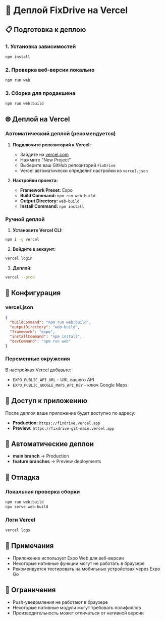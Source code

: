 # 🚀 Деплой FixDrive на Vercel

## 📋 Подготовка к деплою

### 1. Установка зависимостей
```bash
npm install
```

### 2. Проверка веб-версии локально
```bash
npm run web
```

### 3. Сборка для продакшена
```bash
npm run web:build
```

## 🌐 Деплой на Vercel

### Автоматический деплой (рекомендуется)

1. **Подключите репозиторий к Vercel:**
   - Зайдите на [vercel.com](https://vercel.com)
   - Нажмите "New Project"
   - Выберите ваш GitHub репозиторий `FixDrive`
   - Vercel автоматически определит настройки из `vercel.json`

2. **Настройки проекта:**
   - **Framework Preset:** Expo
   - **Build Command:** `npm run web:build`
   - **Output Directory:** `web-build`
   - **Install Command:** `npm install`

### Ручной деплой

1. **Установите Vercel CLI:**
```bash
npm i -g vercel
```

2. **Войдите в аккаунт:**
```bash
vercel login
```

3. **Деплой:**
```bash
vercel --prod
```

## 🔧 Конфигурация

### vercel.json
```json
{
  "buildCommand": "npm run web:build",
  "outputDirectory": "web-build",
  "framework": "expo",
  "installCommand": "npm install",
  "devCommand": "npm run web"
}
```

### Переменные окружения
В настройках Vercel добавьте:
- `EXPO_PUBLIC_API_URL` - URL вашего API
- `EXPO_PUBLIC_GOOGLE_MAPS_API_KEY` - ключ Google Maps

## 📱 Доступ к приложению

После деплоя ваше приложение будет доступно по адресу:
- **Production:** `https://fixdrive.vercel.app`
- **Preview:** `https://fixdrive-git-main.vercel.app`

## 🔄 Автоматические деплои

- **main branch** → Production
- **feature branches** → Preview deployments

## 🐛 Отладка

### Локальная проверка сборки
```bash
npm run web:build
npx serve web-build
```

### Логи Vercel
```bash
vercel logs
```

## 📝 Примечания

- Приложение использует Expo Web для веб-версии
- Некоторые нативные функции могут не работать в браузере
- Рекомендуется тестировать на мобильных устройствах через Expo Go

## 🚨 Ограничения

- Push-уведомления не работают в браузере
- Некоторые нативные модули могут требовать полифиллов
- Производительность может отличаться от нативной версии 